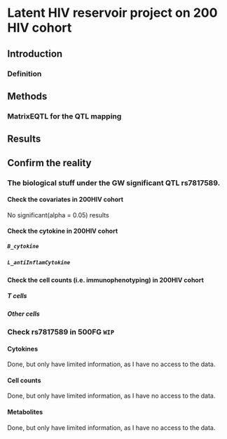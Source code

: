 # Latent HIV reservoir project on 200 HIV cohort
## Introduction
### Definition

## Methods
### MatrixEQTL for the QTL mapping

## Results

## Confirm the reality
### The biological stuff under the GW significant QTL rs7817589.
#### Check the **covariates** in 200HIV cohort
No significant(alpha = 0.05) results

#### Check the **cytokine** in 200HIV cohort
##### `B_cytokine`

##### `L_antiInflamCytokine`

#### Check the **cell counts (i.e. immunophenotyping)** in 200HIV cohort
##### T cells
##### Other cells

### Check rs7817589 in 500FG `WIP`
#### Cytokines
   Done, but only have limited information, as I have no access to the data.
#### Cell counts
   Done, but only have limited information, as I have no access to the data.
#### Metabolites
   Done, but only have limited information, as I have no access to the data.
